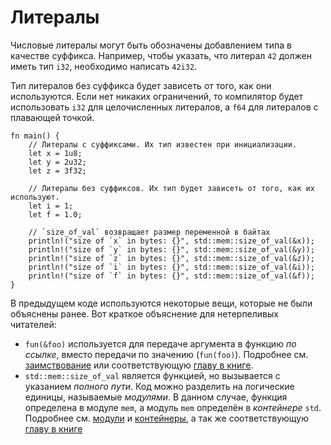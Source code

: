 # Литералы

Числовые литералы могут быть обозначены добавлением типа в качестве суффикса. Например,
чтобы указать, что литерал `42` должен иметь тип `i32`, необходимо написать `42i32`.

Тип литералов без суффикса будет зависеть от того, как они используются. Если нет никаких
ограничений, то компилятор будет использовать `i32` для целочисленных литералов, а `f64` для
литералов с плавающей точкой.

```rust,editable
fn main() {
    // Литералы с суффиксами. Их тип известен при инициализации.
    let x = 1u8;
    let y = 2u32;
    let z = 3f32;

    // Литералы без суффиксов. Их тип будет зависеть от того, как их используют.
    let i = 1;
    let f = 1.0;

    // `size_of_val` возвращает размер переменной в байтах
    println!("size of `x` in bytes: {}", std::mem::size_of_val(&x));
    println!("size of `y` in bytes: {}", std::mem::size_of_val(&y));
    println!("size of `z` in bytes: {}", std::mem::size_of_val(&z));
    println!("size of `i` in bytes: {}", std::mem::size_of_val(&i));
    println!("size of `f` in bytes: {}", std::mem::size_of_val(&f));
}
```

В предыдущем коде используются некоторые вещи, которые не были объяснены ранее.
Вот краткое объяснение для нетерпеливых читателей:

* `fun(&foo)` используется для передаче аргумента в функцию *по ссылке*, вместо
  передачи по значению (`fun(foo)`). Подробнее см. [заимствование][borrow] или соответствующую
  [главу в книге](http://rurust.github.io/rust_book_ru/src/references-and-borrowing.html).
* `std::mem::size_of_val` является функцией, но вызывается с указанием *полного пути*.
  Код можно разделить на логические единицы, называемые *модулями*. В данном случае,
  функция определена в модуле `mem`, а модуль `mem` определён в *контейнере* `std`.
  Подробнее см. [модули][mod] и [контейнеры][crate],
  а так же соответствующую 
  [главу в книге](http://rurust.github.io/rust_book_ru/src/crates-and-modules.html)

[borrow]: scope/borrow.html
[mod]: mod.html
[crate]: crates.html
